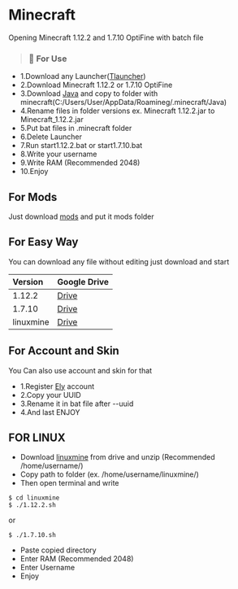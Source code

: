 # Minecraft
Opening Minecraft 1.12.2 and 1.7.10 OptiFine with batch file

> ### :red_circle: For Use

* 1.Download any Launcher([Tlauncher](https://tlauncher.org))
* 2.Download Minecraft 1.12.2 or 1.7.10 OptiFine
* 3.Download [Java](https://www.java.com/download/ie_manual.jsp) and copy to folder with minecraft(C:/Users/User/AppData/Roamineg/.minecraft/Java)
* 4.Rename files in folder versions ex. Minecraft 1.12.2.jar to Minecraft_1.12.2.jar
* 5.Put bat files in .minecraft folder
* 6.Delete Launcher
* 7.Run start1.12.2.bat or start1.7.10.bat
* 8.Write your username
* 9.Write RAM (Recommended 2048)
* 10.Enjoy

## For Mods
Just download [mods](https://minecraft-inside.ru/mods/) and put it mods folder

## For Easy Way
You can download any file without editing just download and start

|  Version | Google Drive|
|:----------|:----------|
|1.12.2|[Drive]()|
|1.7.10|[Drive](https://drive.google.com/file/d/1G_FxB3vLzGrm4Zy_NI89kBDKVBKZ-FlE/view?usp=drive_link)|
|linuxmine|[Drive](https://drive.google.com/drive/folders/1dhpPam9V4agcGVirLtQ8IC-phX3VBcJQ?usp=sharing)|

## For Account and Skin

You Can also use account and skin for that
* 1.Register [Ely](https://ely.by) account
* 2.Copy your UUID
* 3.Rename it in bat file after --uuid
* 4.And last ENJOY


## FOR LINUX

* Download [linuxmine](https://drive.google.com/drive/folders/1dhpPam9V4agcGVirLtQ8IC-phX3VBcJQ?usp=sharing) from drive and unzip (Recommended /home/username/)
* Copy path to folder (ex. /home/username/linuxmine/)
* Then open terminal and write

```
$ cd linuxmine
$ ./1.12.2.sh
```
or

```
$ ./1.7.10.sh
```
* Paste copied directory
* Enter RAM (Recommended 2048)
* Enter Username
* Enjoy
  
